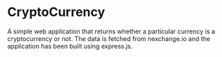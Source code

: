 # CryptoCurrency
A simple web application that returns whether a particular currency is a cryptocurrency or not. The data is fetched from nexchange.io and the application has been built using express.js.
